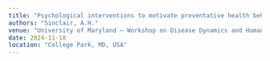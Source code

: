 ```yaml
---
title: "Psychological interventions to motivate preventative health behaviors"
authors: "Sinclair, A.H."
venue: "University of Maryland – Workshop on Disease Dynamics and Human Behavior"
date: 2024-11-18
location: "College Park, MD, USA"
---
```

